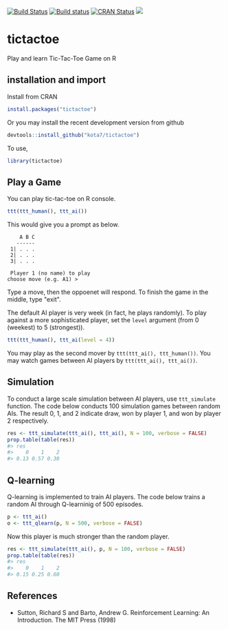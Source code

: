 
<!-- README.md is generated from README.Rmd. Please edit that file -->
[![Build Status](https://travis-ci.org/kota7/tictactoe.svg?branch=master)](https://travis-ci.org/kota7/tictactoe) [![Build status](https://ci.appveyor.com/api/projects/status/4pb96vjh7to9solg/branch/master?svg=true)](https://ci.appveyor.com/project/kota7/tictactoe/branch/master) [![CRAN Status](https://www.r-pkg.org/badges/version/tictactoe)](https://www.r-pkg.org/badges/version/tictactoe) [![](http://cranlogs.r-pkg.org/badges/tictactoe)](https://cran.r-project.org/package=tictactoe)

tictactoe
=========

Play and learn Tic-Tac-Toe Game on R

installation and import
-----------------------

Install from CRAN

``` r
install.packages("tictactoe")
```

Or you may install the recent development version from github

``` r
devtools::install_github("kota7/tictactoe")
```

To use,

``` r
library(tictactoe)
```

Play a Game
-----------

You can play tic-tac-toe on R console.

``` r
ttt(ttt_human(), ttt_ai())
```

This would give you a prompt as below.

        A B C
       ------
     1| . . .
     2| . . .
     3| . . .

     Player 1 (no name) to play
    choose move (e.g. A1) > 

Type a move, then the oppoenet will respond. To finish the game in the middle, type "exit".

The default AI player is very week (in fact, he plays randomly). To play against a more sophisticated player, set the `level` argument (from 0 (weekest) to 5 (strongest)).

``` r
ttt(ttt_human(), ttt_ai(level = 4))
```

You may play as the second mover by `ttt(ttt_ai(), ttt_human())`. You may watch games between AI players by `ttt(ttt_ai(), ttt_ai())`.

Simulation
----------

To conduct a large scale simulation between AI players, use `ttt_simulate` function. The code below conducts 100 simulation games between random AIs. The result 0, 1, and 2 indicate draw, won by player 1, and won by player 2 respectively.

``` r
res <- ttt_simulate(ttt_ai(), ttt_ai(), N = 100, verbose = FALSE)
prop.table(table(res))
#> res
#>    0    1    2 
#> 0.13 0.57 0.30
```

Q-learning
----------

Q-learning is implemented to train AI players. The code below trains a random AI through Q-learninig of 500 episodes.

``` r
p <- ttt_ai()
o <- ttt_qlearn(p, N = 500, verbose = FALSE)
```

Now this player is much stronger than the random player.

``` r
res <- ttt_simulate(ttt_ai(), p, N = 100, verbose = FALSE)
prop.table(table(res))
#> res
#>    0    1    2 
#> 0.15 0.25 0.60
```

References
----------

-   Sutton, Richard S and Barto, Andrew G. Reinforcement Learning: An Introduction. The MIT Press (1998)
